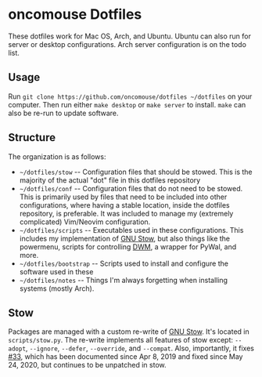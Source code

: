 # oncomouse Dotfiles

These dotfiles work for Mac OS, Arch, and Ubuntu. Ubuntu can also run for server or desktop configurations. Arch server configuration is on the todo list.

## Usage

Run `git clone https://github.com/oncomouse/dotfiles ~/dotfiles` on your computer. Then run either `make desktop` or `make server` to install. `make` can also be re-run to update software.

## Structure

The organization is as follows:

* `~/dotfiles/stow` -- Configuration files that should be stowed. This is the majority of the actual "dot" file in this dotfiles repository
* `~/dotfiles/conf` -- Configuration files that do not need to be stowed. This is primarily used by files that need to be included into other configurations, where having a stable location, inside the dotfiles repository, is preferable. It was included to manage my (extremely complicated) Vim/Neovim configuration.
* `~/dotfiles/scripts` -- Executables used in these configurations. This includes my implementation of [GNU Stow](https://www.gnu.org/software/stow/), but also things like the powermenu, scripts for controlling [DWM](https://dwm.suckless.org), a wrapper for PyWal, and more.
* `~/dotfiles/bootstrap` -- Scripts used to install and configure the software used in these 
* `~/dotfiles/notes` -- Things I'm always forgetting when installing systems (mostly Arch).

## Stow

Packages are managed with a custom re-write of [GNU Stow](https://www.gnu.org/software/stow/). It's located in `scripts/stow.py`. The re-write implements all features of stow except: `--adopt`, `--ignore`, `--defer`, `--override`, and `--compat`. Also, importantly, it fixes [#33](https://github.com/aspiers/stow/issues/33), which has been documented since Apr 8, 2019 and fixed since May 24, 2020, but continues to be unpatched in stow.
